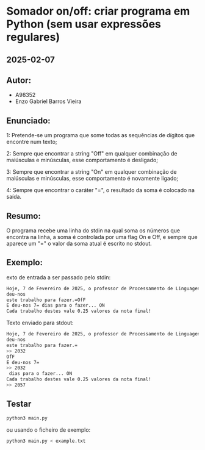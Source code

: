 # Somador on/off: criar programa em Python (sem usar expressões regulares)

## 2025-02-07

## Autor:

- A98352
- Enzo Gabriel Barros Vieira

## Enunciado:

1: Pretende-se um programa que some todas as sequências de dígitos que encontre num texto;

2: Sempre que encontrar a string "Off" em qualquer combinação de maiúsculas e minúsculas, esse comportamento é desligado;

3: Sempre que encontrar a string "On" em qualquer combinação de maiúsculas e minúsculas, esse comportamento é novamente ligado;

4: Sempre que encontrar o caráter "=", o resultado da soma é colocado na saída.

## Resumo:

O programa recebe uma linha do stdin na qual soma os números que encontra na linha, a soma é controlada por uma flag On e Off, e sempre que aparece um "=" o valor da soma atual é escrito no stdout.

## Exemplo:

exto de entrada a ser passado pelo stdin:

```sh
Hoje, 7 de Fevereiro de 2025, o professor de Processamento de Linguagens
deu-nos
este trabalho para fazer.=OfF
E deu-nos 7= dias para o fazer... ON
Cada trabalho destes vale 0.25 valores da nota final!
```

Texto enviado para stdout:

```sh
Hoje, 7 de Fevereiro de 2025, o professor de Processamento de Linguagens
deu-nos
este trabalho para fazer.=
>> 2032
OfF
E deu-nos 7=
>> 2032
 dias para o fazer... ON
Cada trabalho destes vale 0.25 valores da nota final!
>> 2057
```

## Testar

```sh
python3 main.py
```

ou usando o ficheiro de exemplo:

```sh
python3 main.py < example.txt
```
